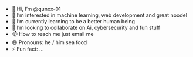 - 👋 Hi, I’m @qunox-01
- 👀 I’m interested in machine learning, web development and great noodel 
- 🌱 I’m currently learning to be a better human being 
- 💞️ I’m looking to collaborate on Ai, cybersecurity and fun stuff 
- 📫 How to reach me just email me 
- 😄 Pronouns: he / him sea food 
- ⚡ Fun fact: ...

<!---
qunox-01/qunox-01 is a ✨ special ✨ repository because its `README.md` (this file) appears on your GitHub profile.
You can click the Preview link to take a look at your changes.
--->
